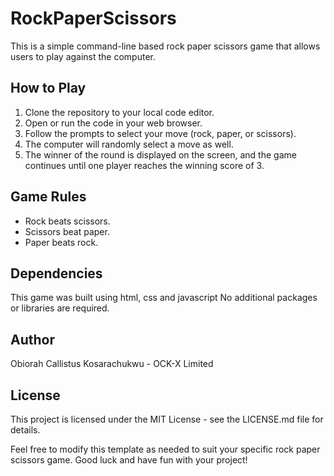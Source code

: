 # RockPaperScissors

This is a simple command-line based rock paper scissors game that allows users to play against the computer.

## How to Play

1. Clone the repository to your local code editor.
2. Open or run the code in your web browser.
4. Follow the prompts to select your move (rock, paper, or scissors).
5. The computer will randomly select a move as well.
6. The winner of the round is displayed on the screen, and the game continues until one player reaches the winning score of 3.

## Game Rules

- Rock beats scissors.
- Scissors beat paper.
- Paper beats rock.

## Dependencies

This game was built using html, css and javascript No additional packages or libraries are required.

## Author

Obiorah Callistus Kosarachukwu - OCK-X Limited

## License

This project is licensed under the MIT License - see the LICENSE.md file for details.

Feel free to modify this template as needed to suit your specific rock paper scissors game. Good luck and have fun with your project!
